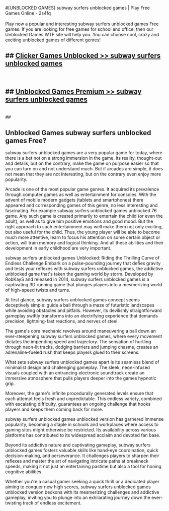 #[UNBLOCKED GAMES] subway surfers unblocked games | Play Free Games Online - 2s4fq <br>
<br>
Play now a popular and interesting subway surfers unblocked games Free games. If you are looking for free games for school and office, then our Unblocked Games WTF site will help you. You can choose cool, crazy and exciting unblocked games of different genres!


## ##  [Clicker Games Unblocked >> subway surfers unblocked games](http://freeplayer.one?title=subway_surfers_unblocked_games&ref=22)
  <br>

##  ## [Unblocked Games Premium >> subway surfers unblocked games](http://freeplayer.one?title=subway_surfers_unblocked_games&ref=22)
  <br>
  ##



## Unblocked Games subway surfers unblocked games Free?

subway surfers unblocked games are a very popular game for today, where there is a bet not on a strong immersion in the game, its reality, thought-out and details, but on the contrary, make the game on purpose easier so that you can turn on and not understand much. But if arcades are simple, it does not mean that they are not interesting, but on the contrary even enjoy more popularity.

Arcade is one of the most popular game genres. It acquired its prevalence through computer games as well as entertainment for consoles. With the advent of mobile modern gadgets (tablets and smartphones) there appeared and corresponding games of this genre, no less interesting and fascinating. For example subway surfers unblocked games unblocked 76 game. Any such game is created primarily to entertain the child (or even the adult), as well as to give him positive emotions and good mood. But the right approach to such entertainment may well make them not only exciting, but also useful for the child. Thus, the young player will be able to become much more attentive, learn to focus his attention on some certain object or action, will train memory and logical thinking. And all these abilities and their development in early childhood are very important.

subway surfers unblocked games Unblocked: Riding the Thrilling Curve of Endless Challenge
Embark on a pulse-pounding journey that defies gravity and tests your reflexes with subway surfers unblocked games, the addictive unblocked game that's taken the gaming world by storm. Developed by RobKayS and released in 2014, subway surfers unblocked games is a captivating 3D running game that plunges players into a mesmerizing world of high-speed twists and turns.

At first glance, subway surfers unblocked games concept seems deceptively simple: guide a ball through a maze of futuristic landscapes while avoiding obstacles and pitfalls. However, its devilishly straightforward gameplay swiftly transforms into an electrifying experience that demands precision, lightning-fast reactions, and nerves of steel.

The game's core mechanic revolves around maneuvering a ball down an ever-steepening subway surfers unblocked games, where every movement dictates the impending speed and trajectory. The sensation of hurtling through neon-lit tracks, dodging barriers and jumping chasms, creates an adrenaline-fueled rush that keeps players glued to their screens.

What sets subway surfers unblocked games apart is its seamless blend of minimalist design and challenging gameplay. The sleek, neon-infused visuals coupled with an entrancing electronic soundtrack create an immersive atmosphere that pulls players deeper into the games hypnotic grip.

Moreover, the game's infinite procedurally generated levels ensure that each attempt feels fresh and unpredictable. This endless variety, combined with escalating difficulty, guarantees an ongoing challenge that hooks players and keeps them coming back for more.

subway surfers unblocked games unblocked version has garnered immense popularity, becoming a staple in schools and workplaces where access to gaming sites might otherwise be restricted. Its availability across various platforms has contributed to its widespread acclaim and devoted fan base.

Beyond its addictive nature and captivating gameplay, subway surfers unblocked games fosters valuable skills like hand-eye coordination, quick decision-making, and perseverance. It challenges players to sharpen their reflexes and master the art of navigating intricate paths at breakneck speeds, making it not just an entertaining pastime but also a tool for honing cognitive abilities.

Whether you're a casual gamer seeking a quick thrill or a dedicated player aiming to conquer new high scores, subway surfers unblocked games unblocked version beckons with its mesmerizing challenges and addictive gameplay, inviting you to plunge into an exhilarating journey down the ever-twisting track of endless excitement.